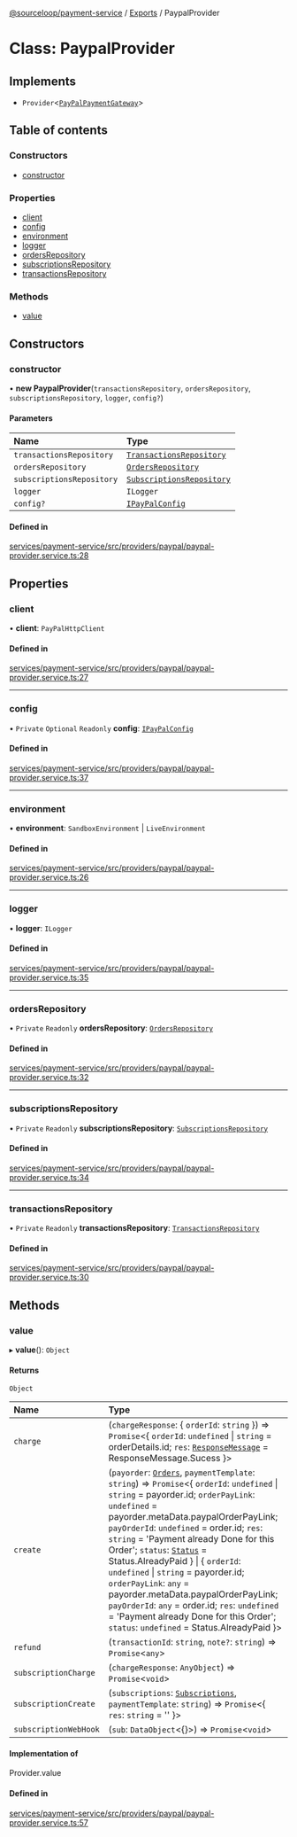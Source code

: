 [@sourceloop/payment-service](../README.md) / [Exports](../modules.md) / PaypalProvider

# Class: PaypalProvider

## Implements

- `Provider`<[`PayPalPaymentGateway`](../interfaces/PayPalPaymentGateway.md)\>

## Table of contents

### Constructors

- [constructor](PaypalProvider.md#constructor)

### Properties

- [client](PaypalProvider.md#client)
- [config](PaypalProvider.md#config)
- [environment](PaypalProvider.md#environment)
- [logger](PaypalProvider.md#logger)
- [ordersRepository](PaypalProvider.md#ordersrepository)
- [subscriptionsRepository](PaypalProvider.md#subscriptionsrepository)
- [transactionsRepository](PaypalProvider.md#transactionsrepository)

### Methods

- [value](PaypalProvider.md#value)

## Constructors

### constructor

• **new PaypalProvider**(`transactionsRepository`, `ordersRepository`, `subscriptionsRepository`, `logger`, `config?`)

#### Parameters

| Name | Type |
| :------ | :------ |
| `transactionsRepository` | [`TransactionsRepository`](TransactionsRepository.md) |
| `ordersRepository` | [`OrdersRepository`](OrdersRepository.md) |
| `subscriptionsRepository` | [`SubscriptionsRepository`](SubscriptionsRepository.md) |
| `logger` | `ILogger` |
| `config?` | [`IPayPalConfig`](../interfaces/IPayPalConfig.md) |

#### Defined in

[services/payment-service/src/providers/paypal/paypal-provider.service.ts:28](https://github.com/sourcefuse/loopback4-microservice-catalog/blob/d35fdb3f0/services/payment-service/src/providers/paypal/paypal-provider.service.ts#L28)

## Properties

### client

• **client**: `PayPalHttpClient`

#### Defined in

[services/payment-service/src/providers/paypal/paypal-provider.service.ts:27](https://github.com/sourcefuse/loopback4-microservice-catalog/blob/d35fdb3f0/services/payment-service/src/providers/paypal/paypal-provider.service.ts#L27)

___

### config

• `Private` `Optional` `Readonly` **config**: [`IPayPalConfig`](../interfaces/IPayPalConfig.md)

#### Defined in

[services/payment-service/src/providers/paypal/paypal-provider.service.ts:37](https://github.com/sourcefuse/loopback4-microservice-catalog/blob/d35fdb3f0/services/payment-service/src/providers/paypal/paypal-provider.service.ts#L37)

___

### environment

• **environment**: `SandboxEnvironment` \| `LiveEnvironment`

#### Defined in

[services/payment-service/src/providers/paypal/paypal-provider.service.ts:26](https://github.com/sourcefuse/loopback4-microservice-catalog/blob/d35fdb3f0/services/payment-service/src/providers/paypal/paypal-provider.service.ts#L26)

___

### logger

• **logger**: `ILogger`

#### Defined in

[services/payment-service/src/providers/paypal/paypal-provider.service.ts:35](https://github.com/sourcefuse/loopback4-microservice-catalog/blob/d35fdb3f0/services/payment-service/src/providers/paypal/paypal-provider.service.ts#L35)

___

### ordersRepository

• `Private` `Readonly` **ordersRepository**: [`OrdersRepository`](OrdersRepository.md)

#### Defined in

[services/payment-service/src/providers/paypal/paypal-provider.service.ts:32](https://github.com/sourcefuse/loopback4-microservice-catalog/blob/d35fdb3f0/services/payment-service/src/providers/paypal/paypal-provider.service.ts#L32)

___

### subscriptionsRepository

• `Private` `Readonly` **subscriptionsRepository**: [`SubscriptionsRepository`](SubscriptionsRepository.md)

#### Defined in

[services/payment-service/src/providers/paypal/paypal-provider.service.ts:34](https://github.com/sourcefuse/loopback4-microservice-catalog/blob/d35fdb3f0/services/payment-service/src/providers/paypal/paypal-provider.service.ts#L34)

___

### transactionsRepository

• `Private` `Readonly` **transactionsRepository**: [`TransactionsRepository`](TransactionsRepository.md)

#### Defined in

[services/payment-service/src/providers/paypal/paypal-provider.service.ts:30](https://github.com/sourcefuse/loopback4-microservice-catalog/blob/d35fdb3f0/services/payment-service/src/providers/paypal/paypal-provider.service.ts#L30)

## Methods

### value

▸ **value**(): `Object`

#### Returns

`Object`

| Name | Type |
| :------ | :------ |
| `charge` | (`chargeResponse`: { `orderId`: `string`  }) => `Promise`<{ `orderId`: `undefined` \| `string` = orderDetails.id; `res`: [`ResponseMessage`](../enums/ResponseMessage.md) = ResponseMessage.Sucess }\> |
| `create` | (`payorder`: [`Orders`](Orders.md), `paymentTemplate`: `string`) => `Promise`<{ `orderId`: `undefined` \| `string` = payorder.id; `orderPayLink`: `undefined` = payorder.metaData.paypalOrderPayLink; `payOrderId`: `undefined` = order.id; `res`: `string` = 'Payment already Done for this Order'; `status`: [`Status`](../enums/Status.md) = Status.AlreadyPaid } \| { `orderId`: `undefined` \| `string` = payorder.id; `orderPayLink`: `any` = payorder.metaData.paypalOrderPayLink; `payOrderId`: `any` = order.id; `res`: `undefined` = 'Payment already Done for this Order'; `status`: `undefined` = Status.AlreadyPaid }\> |
| `refund` | (`transactionId`: `string`, `note?`: `string`) => `Promise`<`any`\> |
| `subscriptionCharge` | (`chargeResponse`: `AnyObject`) => `Promise`<`void`\> |
| `subscriptionCreate` | (`subscriptions`: [`Subscriptions`](Subscriptions.md), `paymentTemplate`: `string`) => `Promise`<{ `res`: `string` = '' }\> |
| `subscriptionWebHook` | (`sub`: `DataObject`<{}\>) => `Promise`<`void`\> |

#### Implementation of

Provider.value

#### Defined in

[services/payment-service/src/providers/paypal/paypal-provider.service.ts:57](https://github.com/sourcefuse/loopback4-microservice-catalog/blob/d35fdb3f0/services/payment-service/src/providers/paypal/paypal-provider.service.ts#L57)
